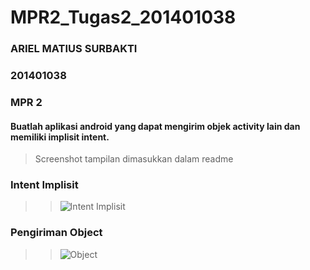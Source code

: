 # MPR2_Tugas2_201401038

### ARIEL MATIUS SURBAKTI

### 201401038

### MPR 2

#### Buatlah aplikasi android yang dapat mengirim objek activity lain dan memiliki implisit intent.

> Screenshot tampilan dimasukkan dalam readme

### Intent Implisit

> > ![Intent Implisit](/Screenshot/implicit-intent.png)

### Pengiriman Object

> > ![Object](/Screenshot/object.png)

